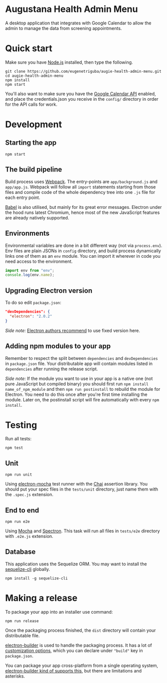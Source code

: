 # Augustana Health Admin Menu

A desktop application that integrates with Google Calendar to allow the admin to manage the data from screening appointments.

# Quick start

Make sure you have [Node.js](https://nodejs.org) installed, then type the following.
```
git clone https://github.com/eugenetriguba/augie-health-admin-menu.git
cd augie-health-admin-menu
npm install
npm start
```

You'll also want to make sure you have the [Google Calendar API](https://developers.google.com/calendar/quickstart/nodejs) enabled, and place the credentials.json you receive in the ```config/``` directory in order for the API calls for work.

# Development

## Starting the app

```
npm start
```

## The build pipeline

Build process uses [Webpack](https://webpack.js.org/). The entry-points are `app/background.js` and `app/app.js`. Webpack will follow all `import` statements starting from those files and compile code of the whole dependency tree into one `.js` file for each entry point.

[Babel](http://babeljs.io/) is also utilised, but mainly for its great error messages. Electron under the hood runs latest Chromium, hence most of the new JavaScript features are already natively supported.

## Environments

Environmental variables are done in a bit different way (not via `process.env`). Env files are plain JSONs in `config` directory, and build process dynamically links one of them as an `env` module. You can import it wherever in code you need access to the environment.
```js
import env from "env";
console.log(env.name);
```

## Upgrading Electron version

To do so edit `package.json`:
```json
"devDependencies": {
  "electron": "2.0.2"
}
```
*Side note:* [Electron authors recommend](http://electron.atom.io/docs/tutorial/electron-versioning/) to use fixed version here.

## Adding npm modules to your app

Remember to respect the split between `dependencies` and `devDependencies` in `package.json` file. Your distributable app will contain modules listed in `dependencies` after running the release script.

*Side note:* If the module you want to use in your app is a native one (not pure JavaScript but compiled binary) you should first  run `npm install name_of_npm_module` and then `npm run postinstall` to rebuild the module for Electron. You need to do this once after you're first time installing the module. Later on, the postinstall script will fire automatically with every `npm install`.

# Testing

Run all tests:
```
npm test
```

## Unit

```
npm run unit
```
Using [electron-mocha](https://github.com/jprichardson/electron-mocha) test runner with the [Chai](http://chaijs.com/api/assert/) assertion library. You should put your spec files in the `tests/unit` directory, just name them with the `.spec.js` extension.

## End to end

```
npm run e2e
```
Using [Mocha](https://mochajs.org/) and [Spectron](http://electron.atom.io/spectron/). This task will run all files in `tests/e2e` directory with `.e2e.js` extension.

## Database
This application uses the Sequelize ORM. You may want to install the [sequelize-cli](https://sequelize.readthedocs.io/en/latest/docs/migrations/) globally.
```
npm install -g sequelize-cli
```

# Making a release

To package your app into an installer use command:
```
npm run release
```

Once the packaging process finished, the `dist` directory will contain your distributable file.

[electron-builder](https://github.com/electron-userland/electron-builder) is used to handle the packaging process. It has a lot of [customization options](https://www.electron.build/configuration/configuration), which you can declare under `"build"` key in `package.json`.

You can package your app cross-platform from a single operating system, [electron-builder kind of supports this](https://www.electron.build/multi-platform-build), but there are limitations and asterisks.
